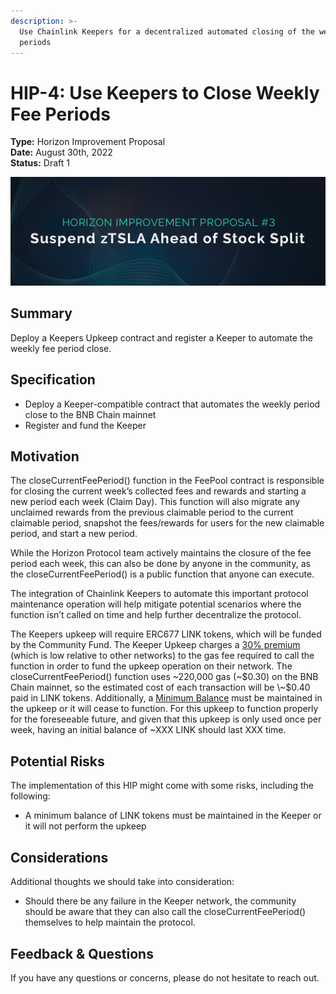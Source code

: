 ```yaml
---
description: >-
  Use Chainlink Keepers for a decentralized automated closing of the weekly fee
  periods
---
```


# HIP-4: Use Keepers to Close Weekly Fee Periods

**Type:** Horizon Improvement Proposal\
**Date:** August 30th, 2022\
**Status:** Draft 1

![](../../../.gitbook/assets/Hip3.png)

## Summary

Deploy a Keepers Upkeep contract and register a Keeper to automate the weekly fee period close.

## Specification

* Deploy a Keeper-compatible contract that automates the weekly period close to the BNB Chain mainnet
* Register and fund the Keeper

## Motivation

The closeCurrentFeePeriod() function in the FeePool contract is responsible for closing the current week’s collected fees and rewards and starting a new period each week (Claim Day). This function will also migrate any unclaimed rewards from the previous claimable period to the current claimable period, snapshot the fees/rewards for users for the new claimable period, and start a new period.

While the Horizon Protocol team actively maintains the closure of the fee period each week, this can also be done by anyone in the community, as the closeCurrentFeePeriod() is a public function that anyone can execute.&#x20;

The integration of Chainlink Keepers to automate this important protocol maintenance operation will help mitigate potential scenarios where the function isn’t called on time and help further decentralize the protocol.&#x20;

The Keepers upkeep will require ERC677 LINK tokens, which will be funded by the Community Fund. The Keeper Upkeep charges a [30% premium](https://docs.chain.link/docs/chainlink-keepers/supported-networks/) (which is low relative to other networks) to the gas fee required to call the function in order to fund the upkeep operation on their network. The closeCurrentFeePeriod() function uses \~220,000 gas (\~$0.30) on the BNB Chain mainnet, so the estimated cost of each transaction will be \~$0.40 paid in LINK tokens. Additionally, a [Minimum Balance](https://docs.chain.link/docs/chainlink-keepers/keeper-economics/#minimum-balance) must be maintained in the upkeep or it will cease to function. For this upkeep to function properly for the foreseeable future, and given that this upkeep is only used once per week, having an initial balance of \~XXX LINK should last XXX time.

## **Potential Risks**

The implementation of this HIP might come with some risks, including the following:

* A minimum balance of LINK tokens must be maintained in the Keeper or it will not perform the upkeep

## Considerations

Additional thoughts we should take into consideration:

* Should there be any failure in the Keeper network, the community should be aware that they can also call the closeCurrentFeePeriod() themselves to help maintain the protocol.

## Feedback & Questions

If you have any questions or concerns, please do not hesitate to reach out.

